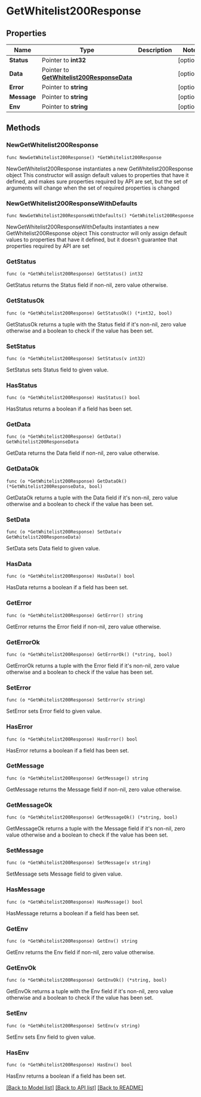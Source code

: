 # GetWhitelist200Response

## Properties

Name | Type | Description | Notes
------------ | ------------- | ------------- | -------------
**Status** | Pointer to **int32** |  | [optional] 
**Data** | Pointer to [**GetWhitelist200ResponseData**](GetWhitelist200ResponseData.md) |  | [optional] 
**Error** | Pointer to **string** |  | [optional] 
**Message** | Pointer to **string** |  | [optional] 
**Env** | Pointer to **string** |  | [optional] 

## Methods

### NewGetWhitelist200Response

`func NewGetWhitelist200Response() *GetWhitelist200Response`

NewGetWhitelist200Response instantiates a new GetWhitelist200Response object
This constructor will assign default values to properties that have it defined,
and makes sure properties required by API are set, but the set of arguments
will change when the set of required properties is changed

### NewGetWhitelist200ResponseWithDefaults

`func NewGetWhitelist200ResponseWithDefaults() *GetWhitelist200Response`

NewGetWhitelist200ResponseWithDefaults instantiates a new GetWhitelist200Response object
This constructor will only assign default values to properties that have it defined,
but it doesn't guarantee that properties required by API are set

### GetStatus

`func (o *GetWhitelist200Response) GetStatus() int32`

GetStatus returns the Status field if non-nil, zero value otherwise.

### GetStatusOk

`func (o *GetWhitelist200Response) GetStatusOk() (*int32, bool)`

GetStatusOk returns a tuple with the Status field if it's non-nil, zero value otherwise
and a boolean to check if the value has been set.

### SetStatus

`func (o *GetWhitelist200Response) SetStatus(v int32)`

SetStatus sets Status field to given value.

### HasStatus

`func (o *GetWhitelist200Response) HasStatus() bool`

HasStatus returns a boolean if a field has been set.

### GetData

`func (o *GetWhitelist200Response) GetData() GetWhitelist200ResponseData`

GetData returns the Data field if non-nil, zero value otherwise.

### GetDataOk

`func (o *GetWhitelist200Response) GetDataOk() (*GetWhitelist200ResponseData, bool)`

GetDataOk returns a tuple with the Data field if it's non-nil, zero value otherwise
and a boolean to check if the value has been set.

### SetData

`func (o *GetWhitelist200Response) SetData(v GetWhitelist200ResponseData)`

SetData sets Data field to given value.

### HasData

`func (o *GetWhitelist200Response) HasData() bool`

HasData returns a boolean if a field has been set.

### GetError

`func (o *GetWhitelist200Response) GetError() string`

GetError returns the Error field if non-nil, zero value otherwise.

### GetErrorOk

`func (o *GetWhitelist200Response) GetErrorOk() (*string, bool)`

GetErrorOk returns a tuple with the Error field if it's non-nil, zero value otherwise
and a boolean to check if the value has been set.

### SetError

`func (o *GetWhitelist200Response) SetError(v string)`

SetError sets Error field to given value.

### HasError

`func (o *GetWhitelist200Response) HasError() bool`

HasError returns a boolean if a field has been set.

### GetMessage

`func (o *GetWhitelist200Response) GetMessage() string`

GetMessage returns the Message field if non-nil, zero value otherwise.

### GetMessageOk

`func (o *GetWhitelist200Response) GetMessageOk() (*string, bool)`

GetMessageOk returns a tuple with the Message field if it's non-nil, zero value otherwise
and a boolean to check if the value has been set.

### SetMessage

`func (o *GetWhitelist200Response) SetMessage(v string)`

SetMessage sets Message field to given value.

### HasMessage

`func (o *GetWhitelist200Response) HasMessage() bool`

HasMessage returns a boolean if a field has been set.

### GetEnv

`func (o *GetWhitelist200Response) GetEnv() string`

GetEnv returns the Env field if non-nil, zero value otherwise.

### GetEnvOk

`func (o *GetWhitelist200Response) GetEnvOk() (*string, bool)`

GetEnvOk returns a tuple with the Env field if it's non-nil, zero value otherwise
and a boolean to check if the value has been set.

### SetEnv

`func (o *GetWhitelist200Response) SetEnv(v string)`

SetEnv sets Env field to given value.

### HasEnv

`func (o *GetWhitelist200Response) HasEnv() bool`

HasEnv returns a boolean if a field has been set.


[[Back to Model list]](../README.md#documentation-for-models) [[Back to API list]](../README.md#documentation-for-api-endpoints) [[Back to README]](../README.md)



